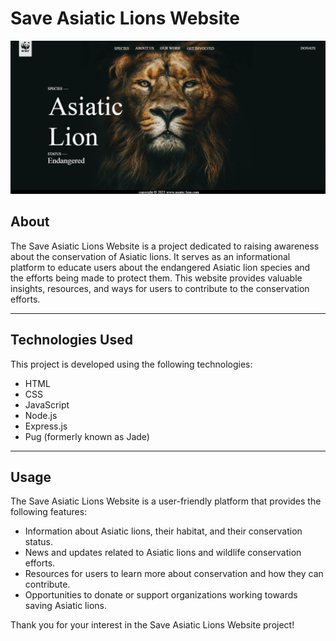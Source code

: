 # Save Asiatic Lions Website

![Save Asiatic Lions](https://github.com/yashsonisde2003/AsiaticLionwebsite/blob/main/static/Screenshot.png)


## About

The Save Asiatic Lions Website is a project dedicated to raising awareness about the conservation of Asiatic lions. It serves as an informational platform to educate users about the endangered Asiatic lion species and the efforts being made to protect them. This website provides valuable insights, resources, and ways for users to contribute to the conservation efforts.

---

## Technologies Used

This project is developed using the following technologies:

- HTML
- CSS
- JavaScript
- Node.js
- Express.js
- Pug (formerly known as Jade)

---


## Usage

The Save Asiatic Lions Website is a user-friendly platform that provides the following features:

- Information about Asiatic lions, their habitat, and their conservation status.
- News and updates related to Asiatic lions and wildlife conservation efforts.
- Resources for users to learn more about conservation and how they can contribute.
- Opportunities to donate or support organizations working towards saving Asiatic lions.


Thank you for your interest in the Save Asiatic Lions Website project!

